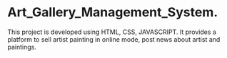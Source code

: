 # Art_Gallery_Management_System.
This project is developed using HTML, CSS, JAVASCRIPT. It provides a platform to sell artist  painting in online mode, post news about artist and paintings.

